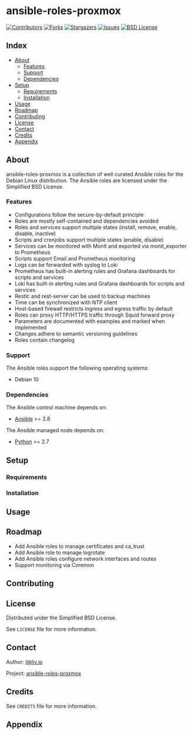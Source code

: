 # ansible-roles-proxmox

<!-- shields.io -->
[![Contributors][contributors-shield]][contributors-url]
[![Forks][forks-shield]][forks-url]
[![Stargazers][stars-shield]][stars-url]
[![Issues][issues-shield]][issues-url]
[![BSD License][license-shield]][license-url]

## Index

* [About](#about)
  * [Features](#features)
  * [Support](#support)
  * [Dependencies](#dependencies)
* [Setup](#setup)
  * [Requirements](#requirements)
  * [Installation](#installation)
* [Usage](#usage)
* [Roadmap](#roadmap)
* [Contributing](#contributing)
* [License](#license)
* [Contact](#contact)
* [Credits](#credits)
* [Appendix](#appendix)

## About

ansible-roles-proxmox is a collection of well curated Ansible roles for the Debian Linux distribution. The Ansible roles are licensed under the Simplified BSD License.

### Features

* Configurations follow the secure-by-default principle
* Roles are mostly self-contained and dependencies avoided
* Roles and services support multiple states (install, remove, enable, disable, inactive)
* Scripts and cronjobs support multiple states (enable, disable)
* Services can be monitored with Monit and exported via monit_exporter to Prometheus
* Scripts support Email and Prometheus monitoring
* Logs can be forwarded with syslog to Loki
* Prometheus has built-in alerting rules and Grafana dashboards for scripts and services
* Loki has built-in alerting rules and Grafana dashboards for scripts and services
* Restic and rest-server can be used to backup machines
* Time can be synchronized with NTP client
* Host-based firewall restricts ingress and egress traffic by default
* Roles can proxy HTTP/HTTPS traffic through Squid forward proxy
* Parameters are documented with examples and marked when implemented
* Changes adhere to semantic versioning guidelines
* Roles contain changelog

### Support

The Ansible roles support the following operating systems:
* Debian 10

### Dependencies

The Ansible control machine depends on:
* [Ansible](https://github.com/ansible/ansible) >= 2.8

The Ansible managed node depends on:
* [Python](https://github.com/python/cpython) >= 2.7

## Setup

### Requirements

### Installation

## Usage

## Roadmap

* Add Ansible roles to manage certificates and ca_trust
* Add Ansible role to manage logrotate
* Add Ansible roles configure network interfaces and routes
* Support monitoring via Coremon

## Contributing

## License

Distributed under the Simplified BSD License.

See `LICENSE` file for more information.

## Contact

Author: l@liv.io

Project: [ansible-roles-proxmox](https://github.com/liv-io/ansible-roles-proxmox)

## Credits

See `CREDITS` file for more information.

## Appendix

<!-- shields.io -->
[contributors-shield]: https://img.shields.io/github/contributors/liv-io/ansible-roles-proxmox.svg?style=flat
[contributors-url]: https://github.com/liv-io/ansible-roles-proxmox/graphs/contributors
[forks-shield]: https://img.shields.io/github/forks/liv-io/ansible-roles-proxmox.svg?style=flat
[forks-url]: https://github.com/liv-io/ansible-roles-proxmox/network/members
[stars-shield]: https://img.shields.io/github/stars/liv-io/ansible-roles-proxmox.svg?style=flat
[stars-url]: https://github.com/liv-io/ansible-roles-proxmox/stargazers
[issues-shield]: https://img.shields.io/github/issues/liv-io/ansible-roles-proxmox.svg?style=flat
[issues-url]: https://github.com/liv-io/ansible-roles-proxmox/issues
[license-shield]: https://img.shields.io/github/license/liv-io/ansible-roles-proxmox.svg?style=flat
[license-url]: https://github.com/liv-io/ansible-roles-proxmox/blob/master/LICENSE
